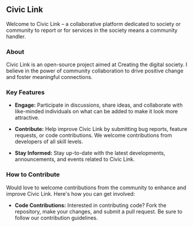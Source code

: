 ## Civic Link

Welcome to Civic Link – a collaborative platform dedicated to society or community to report or for services in the society means a community handler.

### About

Civic Link is an open-source project aimed at Creating the digital society. I believe in the power of community collaboration to drive positive change and foster meaningful connections.

### Key Features

- **Engage:** Participate in discussions, share ideas, and collaborate with like-minded individuals on what can be added to make it look more attractive.
  
- **Contribute:** Help improve Civic Link by submitting bug reports, feature requests, or code contributions. We welcome contributions from developers of all skill levels.

- **Stay Informed:** Stay up-to-date with the latest developments, announcements, and events related to Civic Link.

### How to Contribute

Would love to welcome contributions from the community to enhance and improve Civic Link. Here's how you can get involved:
  
- **Code Contributions:** Interested in contributing code? Fork the repository, make your changes, and submit a pull request. Be sure to follow our contribution guidelines.


